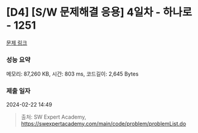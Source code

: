 # [D4] [S/W 문제해결 응용] 4일차 - 하나로 - 1251 

[문제 링크](https://swexpertacademy.com/main/code/problem/problemDetail.do?contestProbId=AV15StKqAQkCFAYD) 

### 성능 요약

메모리: 87,260 KB, 시간: 803 ms, 코드길이: 2,645 Bytes

### 제출 일자

2024-02-22 14:49



> 출처: SW Expert Academy, https://swexpertacademy.com/main/code/problem/problemList.do